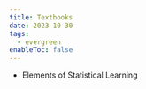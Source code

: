 ```yaml
---
title: Textbooks
date: 2023-10-30
tags:
  - evergreen
enableToc: false
---
```

- Elements of Statistical Learning